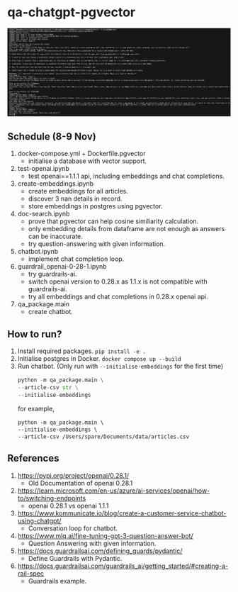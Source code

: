 # qa-chatgpt-pgvector

![sample](resources/sample.png)

## Schedule (8-9 Nov)
1. docker-compose.yml + Dockerfile.pgvector
    - initialise a database with vector support.
1. test-openai.ipynb
    - test openai==1.1.1 api, including embeddings and chat completions.
2. create-embeddings.ipynb
    - create embeddings for all articles.
    - discover 3 nan details in record.
    - store embeddings in postgres using pgvector.
3. doc-search.ipynb
    - prove that pgvector can help cosine similiarity calculation.
    - only embedding details from dataframe are not enough as answers can be inaccurate.
    - try question-answering with given information.
4. chatbot.ipynb
    - implement chat completion loop.
5. guardrail_openai-0-28-1.ipynb
    - try guardrails-ai.
    - switch openai version to 0.28.x as 1.1.x is not compatible with guardrails-ai.
    - try all embeddings and chat completions in 0.28.x openai api.
6. qa_package.main
    - create chatbot.

## How to run?
1. Install required packages. `pip install -e .`
2. Initialise postgres in Docker. `docker compose up --build`
3. Run chatbot. (Only run with `--initialise-embeddings` for the first time)
    ```python
    python -m qa_package.main \
    --article-csv str \
    --initialise-embeddings
    ```
    for example,
    ```
    python -m qa_package.main \
    --initialise-embeddings \
    --article-csv /Users/spare/Documents/data/articles.csv
    ```

## References
1. https://pypi.org/project/openai/0.28.1/
    - Old Documentation of openai 0.28.1
2. https://learn.microsoft.com/en-us/azure/ai-services/openai/how-to/switching-endpoints
    - openai 0.28.1 vs openai 1.1.1
3. https://www.kommunicate.io/blog/create-a-customer-service-chatbot-using-chatgpt/
    - Conversation loop for chatbot.
4. https://www.mlq.ai/fine-tuning-gpt-3-question-answer-bot/
    - Question Answering with given information.
5. https://docs.guardrailsai.com/defining_guards/pydantic/
    - Define Guardrails with Pydantic.
6. https://docs.guardrailsai.com/guardrails_ai/getting_started/#creating-a-rail-spec
    - Guardrails example.
